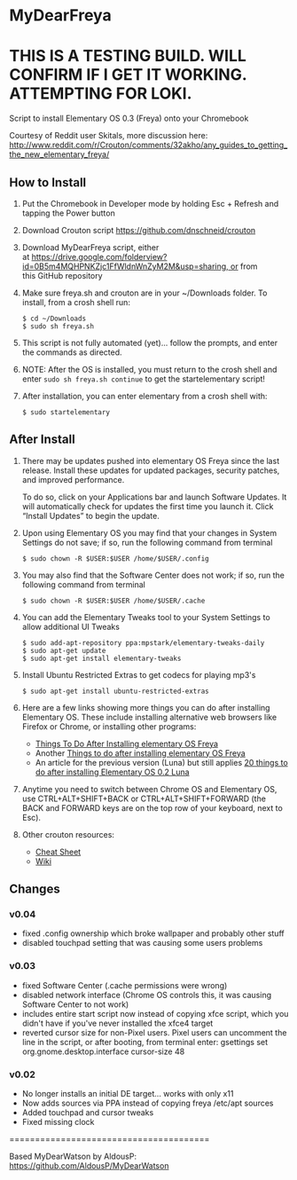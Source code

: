 # MyDearFreya
# THIS IS A TESTING BUILD. WILL CONFIRM IF I GET IT WORKING. ATTEMPTING FOR LOKI.
Script to install Elementary OS 0.3 (Freya) onto your Chromebook

Courtesy of Reddit user Skitals, more discussion here: http://www.reddit.com/r/Crouton/comments/32akho/any_guides_to_getting_the_new_elementary_freya/

## How to Install
1. Put the Chromebook in Developer mode by holding Esc + Refresh and tapping the Power button
2. Download Crouton script  https://github.com/dnschneid/crouton
3. Download MyDearFreya script, either at https://drive.google.com/folderview?id=0B5m4MQHPNKZjc1FfWldnWnZyM2M&usp=sharing, or from this GitHub repository
4. Make sure freya.sh and crouton are in your ~/Downloads folder. To install, from a crosh shell run:
    ```
    $ cd ~/Downloads
    $ sudo sh freya.sh
    ```

5. This script is not fully automated (yet)... follow the prompts, and enter the commands as directed.
6. NOTE: After the OS is installed, you must return to the crosh shell and enter ```sudo sh freya.sh continue``` to get the startelementary script!
7. After installation, you can enter elementary from a crosh shell with:
    ```
    $ sudo startelementary
    ```

## After Install
1. There may be updates pushed into elementary OS Freya since the last release. Install these updates for updated packages, security patches, and improved performance.

    To do so, click on your Applications bar and launch Software Updates. It will automatically check for updates the first time you launch it. Click “Install Updates” to begin the update.

2. Upon using Elementary OS you may find that your changes in System Settings do not save; if so, run the following command from terminal
    ```
    $ sudo chown -R $USER:$USER /home/$USER/.config
    ```

3. You may also find that the Software Center does not work; if so, run the following command from terminal
    ```
    $ sudo chown -R $USER:$USER /home/$USER/.cache
    ```

4. You can add the Elementary Tweaks tool to your System Settings to allow additional UI Tweaks
    ```
    $ sudo add-apt-repository ppa:mpstark/elementary-tweaks-daily
    $ sudo apt-get update
    $ sudo apt-get install elementary-tweaks
    ```

5. Install Ubuntu Restricted Extras to get codecs for playing mp3's
    ```
    $ sudo apt-get install ubuntu-restricted-extras
    ```

6. Here are a few links showing more things you can do after installing Elementary OS. These include installing alternative web browsers like Firefox or Chrome, or installing other programs:
    * [Things To Do After Installing elementary OS Freya]( http://itsfoss.com/things-todo-elementary-os-freya/)
    * Another [Things to do after installing elementary OS Freya](http://fuckyeah-elementaryos.tumblr.com/post/117983423013/things-to-do-after-installing-elementary-os-freya)
    * An article for the previous version (Luna) but still applies [20 things to do after installing Elementary OS 0.2 Luna](http://www.binarytides.com/better-elementary-os-luna/)

7. Anytime you need to switch between Chrome OS and Elementary OS, use CTRL+ALT+SHIFT+BACK or CTRL+ALT+SHIFT+FORWARD (the BACK and FORWARD keys are on the top row of your keyboard, next to Esc).

8. Other crouton resources:
    * [Cheat Sheet](https://github.com/dnschneid/crouton/wiki/Crouton-Command-Cheat-Sheet)
    * [Wiki](https://github.com/dnschneid/crouton/wiki)


## Changes
### v0.04
- fixed .config ownership which broke wallpaper and probably other stuff
- disabled touchpad setting that was causing some users problems

### v0.03
- fixed Software Center (.cache permissions were wrong)
- disabled network interface (Chrome OS controls this, it was causing Software Center to not work)
- includes entire start script now instead of copying xfce script, which you didn't have if you've never installed the xfce4 target
- reverted cursor size for non-Pixel users. Pixel users can uncomment the line in the script, or after booting, from terminal enter: gsettings set org.gnome.desktop.interface cursor-size 48

### v0.02
- No longer installs an initial DE target... works with only x11
- Now adds sources via PPA instead of copying freya /etc/apt sources
- Added touchpad and cursor tweaks
- Fixed missing clock


=======================================

Based MyDearWatson by AldousP:
https://github.com/AldousP/MyDearWatson
